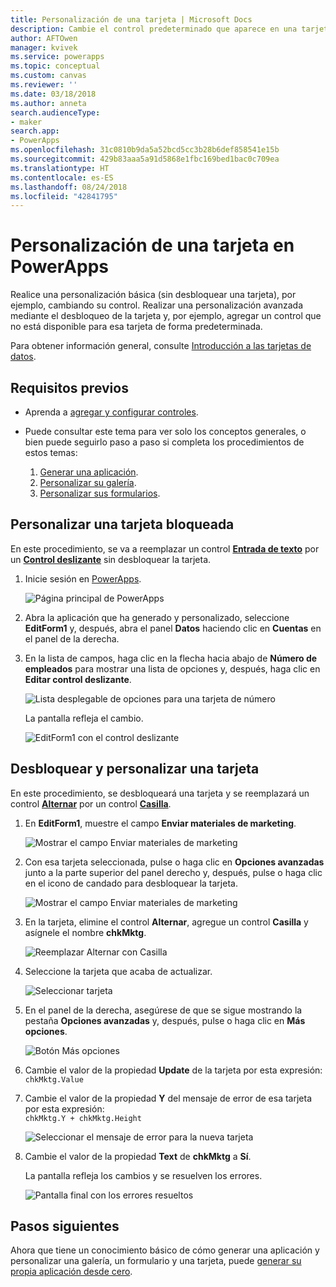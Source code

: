 ```yaml
---
title: Personalización de una tarjeta | Microsoft Docs
description: Cambie el control predeterminado que aparece en una tarjeta de un formulario de detalles o edición en PowerApps
author: AFTOwen
manager: kvivek
ms.service: powerapps
ms.topic: conceptual
ms.custom: canvas
ms.reviewer: ''
ms.date: 03/18/2018
ms.author: anneta
search.audienceType:
- maker
search.app:
- PowerApps
ms.openlocfilehash: 31c0810b9da5a52bcd5cc3b28b6def858541e15b
ms.sourcegitcommit: 429b83aaa5a91d5868e1fbc169bed1bac0c709ea
ms.translationtype: HT
ms.contentlocale: es-ES
ms.lasthandoff: 08/24/2018
ms.locfileid: "42841795"
---
```

# <a name="customize-a-card-in-powerapps"></a>Personalización de una tarjeta en PowerApps
Realice una personalización básica (sin desbloquear una tarjeta), por ejemplo, cambiando su control. Realizar una personalización avanzada mediante el desbloqueo de la tarjeta y, por ejemplo, agregar un control que no está disponible para esa tarjeta de forma predeterminada.

Para obtener información general, consulte [Introducción a las tarjetas de datos](working-with-cards.md).

## <a name="prerequisites"></a>Requisitos previos

* Aprenda a [agregar y configurar controles](add-configure-controls.md).
* Puede consultar este tema para ver solo los conceptos generales, o bien puede seguirlo paso a paso si completa los procedimientos de estos temas:

  1. [Generar una aplicación](data-platform-create-app.md).
  2. [Personalizar su galería](customize-layout-sharepoint.md).
  3. [Personalizar sus formularios](customize-forms-sharepoint.md).

## <a name="customize-a-locked-card"></a>Personalizar una tarjeta bloqueada
En este procedimiento, se va a reemplazar un control **[Entrada de texto](controls/control-text-input.md)** por un **[Control deslizante](controls/control-slider.md)** sin desbloquear la tarjeta.

1. Inicie sesión en [PowerApps](http://web.powerapps.com?utm_source=padocs&utm_medium=linkinadoc&utm_campaign=referralsfromdoc).

    ![Página principal de PowerApps](./media/customize-card/sign-in.png)

1. Abra la aplicación que ha generado y personalizado, seleccione **EditForm1** y, después, abra el panel **Datos** haciendo clic en **Cuentas** en el panel de la derecha.

1. En la lista de campos, haga clic en la flecha hacia abajo de **Número de empleados** para mostrar una lista de opciones y, después, haga clic en **Editar control deslizante**.

    ![Lista desplegable de opciones para una tarjeta de número](./media/customize-card/card-selector.png)

    La pantalla refleja el cambio.

    ![EditForm1 con el control deslizante](./media/customize-card/add-slider.png)

## <a name="unlock-and-customize-a-card"></a>Desbloquear y personalizar una tarjeta
En este procedimiento, se desbloqueará una tarjeta y se reemplazará un control **[Alternar](controls/control-toggle.md)** por un control **[Casilla](controls/control-check-box.md)**.

1. En **EditForm1**, muestre el campo **Enviar materiales de marketing**.

    ![Mostrar el campo Enviar materiales de marketing](./media/customize-card/show-field.png)

2. Con esa tarjeta seleccionada, pulse o haga clic en **Opciones avanzadas** junto a la parte superior del panel derecho y, después, pulse o haga clic en el icono de candado para desbloquear la tarjeta.

    ![Mostrar el campo Enviar materiales de marketing](./media/customize-card/unlock-card.png)

1. En la tarjeta, elimine el control **Alternar**, agregue un control **Casilla** y asígnele el nombre **chkMktg**.

    ![Reemplazar Alternar con Casilla](./media/customize-card/add-checkbox.png)

1. Seleccione la tarjeta que acaba de actualizar.

    ![Seleccionar tarjeta](./media/customize-card/select-card.png)

1. En el panel de la derecha, asegúrese de que se sigue mostrando la pestaña **Opciones avanzadas** y, después, pulse o haga clic en **Más opciones**.

    ![Botón Más opciones](./media/customize-card/more-options.png)

1. Cambie el valor de la propiedad **Update** de la tarjeta por esta expresión:
<br>`chkMktg.Value`

1. Cambie el valor de la propiedad **Y** del mensaje de error de esa tarjeta por esta expresión:<br>
`chkMktg.Y + chkMktg.Height`

    ![Seleccionar el mensaje de error para la nueva tarjeta](./media/customize-card/select-error.png)

1. Cambie el valor de la propiedad **Text** de **chkMktg** a **Sí**.

    La pantalla refleja los cambios y se resuelven los errores.

    ![Pantalla final con los errores resueltos](./media/customize-card/final-screen.png)

## <a name="next-steps"></a>Pasos siguientes
Ahora que tiene un conocimiento básico de cómo generar una aplicación y personalizar una galería, un formulario y una tarjeta, puede [generar su propia aplicación desde cero](data-platform-create-app-scratch.md).
